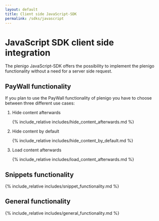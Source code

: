 ```yaml
---
layout: default
title: Client side JavaScript-SDK
permalink: /sdks/javascript
---
```


# JavaScript SDK client side integration

The plenigo JavaScript-SDK offers the possibility to implement the plenigo functionality without a need for a server side request. 

## PayWall functionality

If you plan to use the PayWall functionality of plenigo you have to choose between three different use cases:

1. Hide content afterwards

   {% include_relative includes/hide_content_afterwards.md %}
   
2. Hide content by default

   {% include_relative includes/hide_content_by_default.md %}
   
3. Load content afterwards
   
   {% include_relative includes/load_content_afterwards.md %}
   
## Snippets functionality

{% include_relative includes/snippet_functionality.md %}
   
## General functionality

{% include_relative includes/general_functionality.md %}